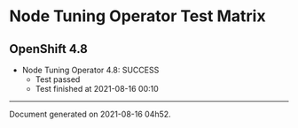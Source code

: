 
Node Tuning Operator Test Matrix
================================

OpenShift 4.8
-------------


* Node Tuning Operator 4.8: SUCCESS
  - Test passed
  - Test finished at 2021-08-16 00:10


---
Document generated on 2021-08-16 04h52.
